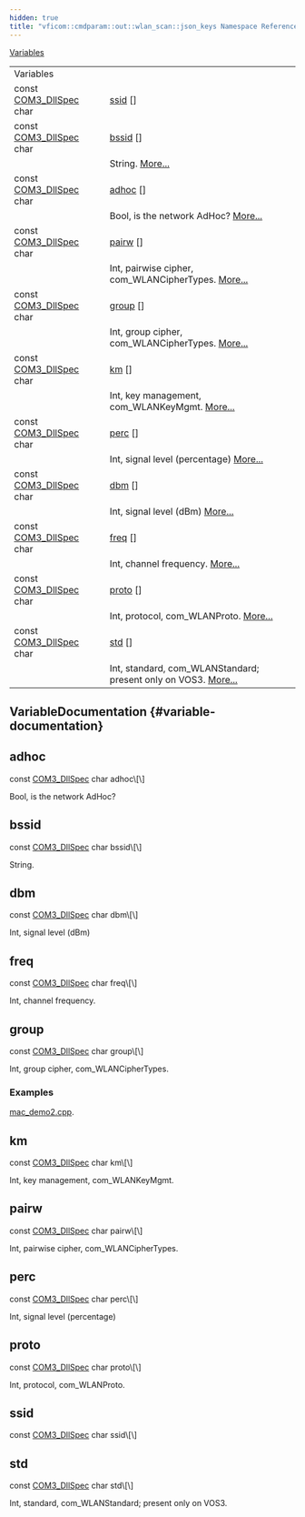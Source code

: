 ```yaml
---
hidden: true
title: "vficom::cmdparam::out::wlan_scan::json_keys Namespace Reference"
---
```


[Variables](#var-members)

|  |  |
|----|----|
| Variables |  |
| const <a href="libcom3_8h.md#af8173355d81a442e8fec1ebd507e3a36">COM3_DllSpec</a> char  | [ssid](#a58be0109b1094934766fb07b04083670) \[\] |
| const <a href="libcom3_8h.md#af8173355d81a442e8fec1ebd507e3a36">COM3_DllSpec</a> char  | [bssid](#afb3575d386e9da9e5e13a0a1c2768bb1) \[\] |
|   | String. [More\...](#afb3575d386e9da9e5e13a0a1c2768bb1)<br/> |
| const <a href="libcom3_8h.md#af8173355d81a442e8fec1ebd507e3a36">COM3_DllSpec</a> char  | [adhoc](#ad5782227c6fa2d04025869eadd49edd0) \[\] |
|   | Bool, is the network AdHoc? [More\...](#ad5782227c6fa2d04025869eadd49edd0)<br/> |
| const <a href="libcom3_8h.md#af8173355d81a442e8fec1ebd507e3a36">COM3_DllSpec</a> char  | [pairw](#a4a156ee852ab5fa19e3abe3ae6de5941) \[\] |
|   | Int, pairwise cipher, com_WLANCipherTypes. [More\...](#a4a156ee852ab5fa19e3abe3ae6de5941)<br/> |
| const <a href="libcom3_8h.md#af8173355d81a442e8fec1ebd507e3a36">COM3_DllSpec</a> char  | [group](#afd95b3d6f9333bb89f82ba0c38dccfd3) \[\] |
|   | Int, group cipher, com_WLANCipherTypes. [More\...](#afd95b3d6f9333bb89f82ba0c38dccfd3)<br/> |
| const <a href="libcom3_8h.md#af8173355d81a442e8fec1ebd507e3a36">COM3_DllSpec</a> char  | [km](#acb03137853de2d38c2c2a2154fbb21eb) \[\] |
|   | Int, key management, com_WLANKeyMgmt. [More\...](#acb03137853de2d38c2c2a2154fbb21eb)<br/> |
| const <a href="libcom3_8h.md#af8173355d81a442e8fec1ebd507e3a36">COM3_DllSpec</a> char  | [perc](#a1275baf83e21b56d7dd2cc08c1a584b0) \[\] |
|   | Int, signal level (percentage) [More\...](#a1275baf83e21b56d7dd2cc08c1a584b0)<br/> |
| const <a href="libcom3_8h.md#af8173355d81a442e8fec1ebd507e3a36">COM3_DllSpec</a> char  | [dbm](#aeff6429db6f3170400b6f52c36d3bec0) \[\] |
|   | Int, signal level (dBm) [More\...](#aeff6429db6f3170400b6f52c36d3bec0)<br/> |
| const <a href="libcom3_8h.md#af8173355d81a442e8fec1ebd507e3a36">COM3_DllSpec</a> char  | [freq](#ac9376942c10c0db2a7e73ac587a1d33c) \[\] |
|   | Int, channel frequency. [More\...](#ac9376942c10c0db2a7e73ac587a1d33c)<br/> |
| const <a href="libcom3_8h.md#af8173355d81a442e8fec1ebd507e3a36">COM3_DllSpec</a> char  | [proto](#a0430f507936d95741e834441df04acaf) \[\] |
|   | Int, protocol, com_WLANProto. [More\...](#a0430f507936d95741e834441df04acaf)<br/> |
| const <a href="libcom3_8h.md#af8173355d81a442e8fec1ebd507e3a36">COM3_DllSpec</a> char  | [std](#aeeb2b1c8a9d5f1a4aaf251729b2b8368) \[\] |
|   | Int, standard, com_WLANStandard; present only on VOS3. [More\...](#aeeb2b1c8a9d5f1a4aaf251729b2b8368)<br/> |

## VariableDocumentation {#variable-documentation}

## adhoc <a href="#ad5782227c6fa2d04025869eadd49edd0" id="ad5782227c6fa2d04025869eadd49edd0"></a>

<p>const <a href="libcom3_8h.md#af8173355d81a442e8fec1ebd507e3a36">COM3_DllSpec</a> char adhoc\[\]</p>

Bool, is the network AdHoc?

## bssid <a href="#afb3575d386e9da9e5e13a0a1c2768bb1" id="afb3575d386e9da9e5e13a0a1c2768bb1"></a>

<p>const <a href="libcom3_8h.md#af8173355d81a442e8fec1ebd507e3a36">COM3_DllSpec</a> char bssid\[\]</p>

String.

## dbm <a href="#aeff6429db6f3170400b6f52c36d3bec0" id="aeff6429db6f3170400b6f52c36d3bec0"></a>

<p>const <a href="libcom3_8h.md#af8173355d81a442e8fec1ebd507e3a36">COM3_DllSpec</a> char dbm\[\]</p>

Int, signal level (dBm)

## freq <a href="#ac9376942c10c0db2a7e73ac587a1d33c" id="ac9376942c10c0db2a7e73ac587a1d33c"></a>

<p>const <a href="libcom3_8h.md#af8173355d81a442e8fec1ebd507e3a36">COM3_DllSpec</a> char freq\[\]</p>

Int, channel frequency.

## group <a href="#afd95b3d6f9333bb89f82ba0c38dccfd3" id="afd95b3d6f9333bb89f82ba0c38dccfd3"></a>

<p>const <a href="libcom3_8h.md#af8173355d81a442e8fec1ebd507e3a36">COM3_DllSpec</a> char group\[\]</p>

Int, group cipher, com_WLANCipherTypes.

### Examples

<a href="mac_demo2_8cpp-example.md#a16">mac_demo2.cpp</a>.

## km <a href="#acb03137853de2d38c2c2a2154fbb21eb" id="acb03137853de2d38c2c2a2154fbb21eb"></a>

<p>const <a href="libcom3_8h.md#af8173355d81a442e8fec1ebd507e3a36">COM3_DllSpec</a> char km\[\]</p>

Int, key management, com_WLANKeyMgmt.

## pairw <a href="#a4a156ee852ab5fa19e3abe3ae6de5941" id="a4a156ee852ab5fa19e3abe3ae6de5941"></a>

<p>const <a href="libcom3_8h.md#af8173355d81a442e8fec1ebd507e3a36">COM3_DllSpec</a> char pairw\[\]</p>

Int, pairwise cipher, com_WLANCipherTypes.

## perc <a href="#a1275baf83e21b56d7dd2cc08c1a584b0" id="a1275baf83e21b56d7dd2cc08c1a584b0"></a>

<p>const <a href="libcom3_8h.md#af8173355d81a442e8fec1ebd507e3a36">COM3_DllSpec</a> char perc\[\]</p>

Int, signal level (percentage)

## proto <a href="#a0430f507936d95741e834441df04acaf" id="a0430f507936d95741e834441df04acaf"></a>

<p>const <a href="libcom3_8h.md#af8173355d81a442e8fec1ebd507e3a36">COM3_DllSpec</a> char proto\[\]</p>

Int, protocol, com_WLANProto.

## ssid <a href="#a58be0109b1094934766fb07b04083670" id="a58be0109b1094934766fb07b04083670"></a>

<p>const <a href="libcom3_8h.md#af8173355d81a442e8fec1ebd507e3a36">COM3_DllSpec</a> char ssid\[\]</p>

## std <a href="#aeeb2b1c8a9d5f1a4aaf251729b2b8368" id="aeeb2b1c8a9d5f1a4aaf251729b2b8368"></a>

<p>const <a href="libcom3_8h.md#af8173355d81a442e8fec1ebd507e3a36">COM3_DllSpec</a> char std\[\]</p>

Int, standard, com_WLANStandard; present only on VOS3.
